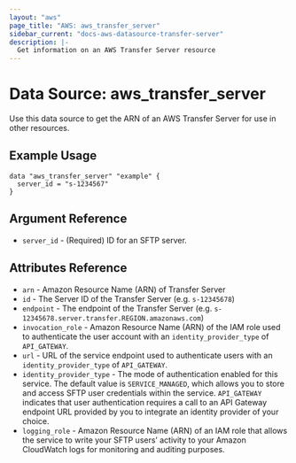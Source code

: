 ```yaml
---
layout: "aws"
page_title: "AWS: aws_transfer_server"
sidebar_current: "docs-aws-datasource-transfer-server"
description: |-
  Get information on an AWS Transfer Server resource
---
```


# Data Source: aws_transfer_server

Use this data source to get the ARN of an AWS Transfer Server for use in other
resources.

## Example Usage

```hcl
data "aws_transfer_server" "example" {
  server_id = "s-1234567"
}
```

## Argument Reference

* `server_id` - (Required) ID for an SFTP server.

## Attributes Reference

* `arn` - Amazon Resource Name (ARN) of Transfer Server
* `id`  - The Server ID of the Transfer Server (e.g. `s-12345678`)
* `endpoint` - The endpoint of the Transfer Server (e.g. `s-12345678.server.transfer.REGION.amazonaws.com`)
* `invocation_role` - Amazon Resource Name (ARN) of the IAM role used to authenticate the user account with an `identity_provider_type` of `API_GATEWAY`.
* `url` - URL of the service endpoint used to authenticate users with an `identity_provider_type` of `API_GATEWAY`.
* `identity_provider_type` - The mode of authentication enabled for this service. The default value is `SERVICE_MANAGED`, which allows you to store and access SFTP user credentials within the service. `API_GATEWAY` indicates that user authentication requires a call to an API Gateway endpoint URL provided by you to integrate an identity provider of your choice.
* `logging_role` - Amazon Resource Name (ARN) of an IAM role that allows the service to write your SFTP users’ activity to your Amazon CloudWatch logs for monitoring and auditing purposes.
